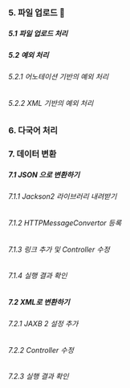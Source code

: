 

### 5. 파일 업로드 &#127746;

##### 5.1 파일 업로드 처리

##### 5.2 예외 처리

###### 5.2.1 어노테이션 기반의 예외 처리

###### 5.2.2 XML 기반의 예외 처리





### 6. 다국어 처리

### 7. 데이터 변환

##### 7.1 JSON 으로 변환하기

###### 7.1.1 Jackson2 라이브러리 내려받기

###### 7.1.2 HTTPMessageConvertor 등록

###### 7.1.3 링크 추가 및 Controller 수정

###### 7.1.4 실행 결과 확인



##### 7.2 XML로 변환하기

###### 7.2.1 JAXB 2 설정 추가

###### 7.2.2 Controller 수정

###### 7.2.3 실행 결과 확인